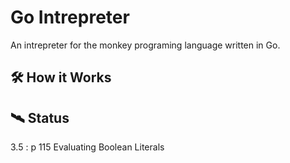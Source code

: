 # Go Intrepreter

An intrepreter for the monkey programing language written in Go.

## 🛠 How it Works

## 🛰 Status

3.5 : p 115 Evaluating Boolean Literals
